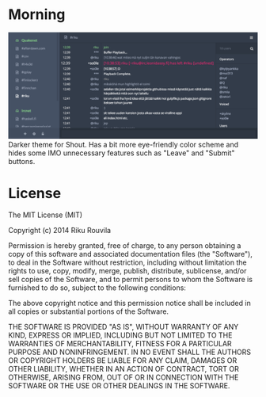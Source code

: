 # Morning

![Screenshot](https://raw.githubusercontent.com/rikukissa/shout-morning/master/screenshot.png)
Darker theme for Shout. Has a bit more eye-friendly color scheme and hides some IMO unnecessary features such as "Leave" and "Submit" buttons.

# License

The MIT License (MIT)

Copyright (c) 2014 Riku Rouvila

Permission is hereby granted, free of charge, to any person obtaining a copy of this software and associated documentation files (the "Software"), to deal in the Software without restriction, including without limitation the rights to use, copy, modify, merge, publish, distribute, sublicense, and/or sell copies of the Software, and to permit persons to whom the Software is furnished to do so, subject to the following conditions:

The above copyright notice and this permission notice shall be included in all copies or substantial portions of the Software.

THE SOFTWARE IS PROVIDED "AS IS", WITHOUT WARRANTY OF ANY KIND, EXPRESS OR IMPLIED, INCLUDING BUT NOT LIMITED TO THE WARRANTIES OF MERCHANTABILITY, FITNESS FOR A PARTICULAR PURPOSE AND NONINFRINGEMENT. IN NO EVENT SHALL THE AUTHORS OR COPYRIGHT HOLDERS BE LIABLE FOR ANY CLAIM, DAMAGES OR OTHER LIABILITY, WHETHER IN AN ACTION OF CONTRACT, TORT OR OTHERWISE, ARISING FROM, OUT OF OR IN CONNECTION WITH THE SOFTWARE OR THE USE OR OTHER DEALINGS IN THE SOFTWARE.
